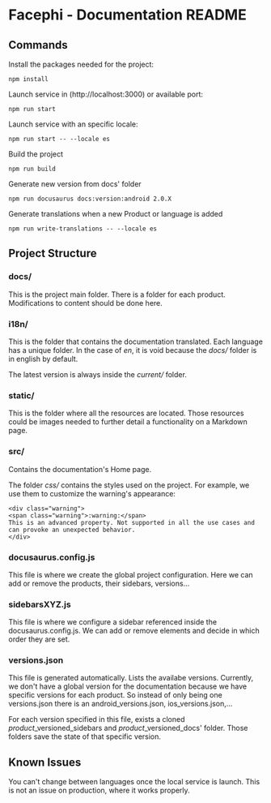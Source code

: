 # Facephi - Documentation README

## Commands

Install the packages needed for the project:

```
npm install
```

Launch service in (http://localhost:3000) or available port:

```
npm run start
```

Launch service with an specific locale:

```
npm run start -- --locale es
```

Build the project

```
npm run build
```

Generate new version from docs' folder

```
npm run docusaurus docs:version:android 2.0.X
```

Generate translations when a new Product or language is added

```
npm run write-translations -- --locale es
```

## Project Structure

### docs/

This is the project main folder. There is a folder for each product. Modifications to content should be done here.

### i18n/

This is the folder that contains the documentation translated. Each language has a unique folder. In the case of *en*, it is void because the *docs/* folder is in english by default.

The latest version is always inside the *current/* folder.


### static/

This is the folder where all the resources are located. Those resources could be images needed to further detail a functionality on a Markdown page.

### src/

Contains the documentation's Home page.

The folder *css/* contains the styles used on the project. For example, we use them to customize the warning's appearance:

```
<div class="warning">
<span class="warning">:warning:</span>
This is an advanced property. Not supported in all the use cases and can provoke an unexpected behavior.
</div>
```

### docusaurus.config.js

This file is where we create the global project configuration. Here we can add or remove the products, their sidebars, versions...


### sidebarsXYZ.js

This file is where we configure a sidebar referenced inside the docusaurus.config.js. We can add or remove elements and decide in which order they are set.

### versions.json

This file is generated automatically. Lists the availabe versions. Currently, we don't have a global version for the documentation because we have specific versions for each product. So instead of only being one versions.json there is an android_versions.json, ios_versions.json,...

For each version specified in this file, exists a cloned *product*_versioned_sidebars and *product*_versioned_docs' folder. Those folders save the state of that specific version.

## Known Issues

You can't change between languages once the local service is launch. This is not an issue on production, where it works properly.
